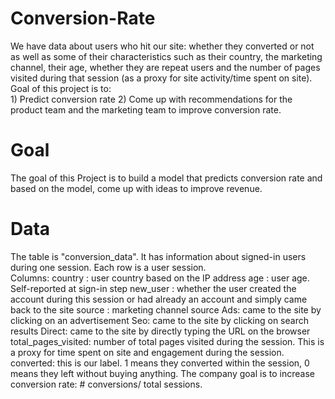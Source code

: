 # Conversion-Rate
We have data about users who hit our site: whether they converted or not as well as some of their characteristics such as their country, the marketing channel, their age, whether they are repeat users and the number of pages visited during that session (as a proxy for site activity/time spent on site). Goal of this project is to:	<br /> 1) Predict conversion rate  2) Come up with recommendations for the product team and the marketing team to improve conversion rate.
# Goal 
The goal of this Project is to build a model that predicts conversion rate and based on the model, come up with ideas to improve revenue.
# Data
The table is "conversion_data". It has information about signed-in users during one session. Each row is a user session.  
Columns:
country : user country based on the IP address
age : user age. Self-reported at sign-in step
new_user : whether the user created the account during this session or had already an account and simply came back to the site
source : marketing channel source
Ads: came to the site by clicking on an advertisement
Seo: came to the site by clicking on search results
Direct: came to the site by directly typing the URL on the browser
total_pages_visited: number of total pages visited during the session. This is a proxy for time spent on site and engagement during the session.
converted: this is our label. 1 means they converted within the session, 0 means they left without buying anything. The company goal is to increase conversion rate: # conversions/ total sessions.
